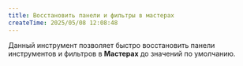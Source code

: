 ```yaml
---
title: Восстановить панели и фильтры в мастерах
createTime: 2025/05/08 12:08:48
---
```

Данный инструмент позволяет быстро восстановить панели инструментов и фильтров в **Мастерах** до значений по умолчанию.
